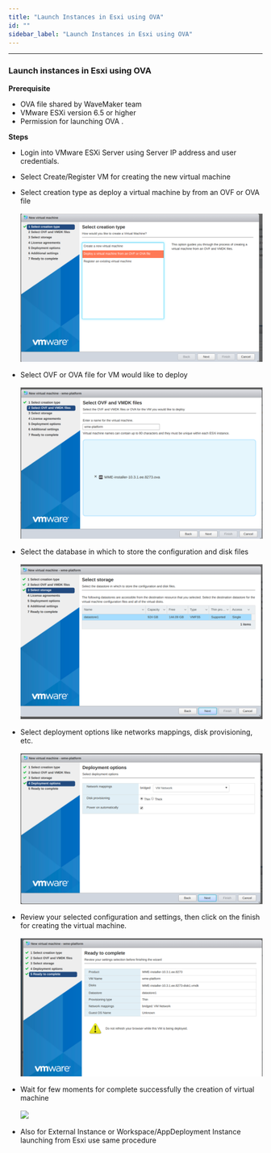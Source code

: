 ```yaml
---
title: "Launch Instances in Esxi using OVA"
id: ""
sidebar_label: "Launch Instances in Esxi using OVA"
---
```

---

### Launch instances in Esxi using OVA  
 **Prerequisite**
 - OVA file shared by WaveMaker team 
 - VMware ESXi version 6.5 or higher
 - Permission for launching OVA .
 
 **Steps**
 
- Login into VMware ESXi Server using  Server IP address and user credentials. 
- Select Create/Register VM for creating the new virtual machine
- Select creation type as deploy a virtual machine by from an OVF or OVA file
    <br/><br/>
    [![](/learn/assets/wme-setup/vm-creation-by-using-ova/select-vm-creation-type.png)](/learn/assets/wme-setup/vm-creation-by-using-ova/select-vm-creation-type.png)

- Select OVF or OVA file for VM would like to deploy
    <br/><br/>
    [![](/learn/assets/wme-setup/vm-creation-by-using-ova/selecting-the-ovf-template-for-deploy.png)](/learn/assets//wme-setup/vm-creation-by-using-ova/selecting-the-ovf-template-for-deploy.png)

- Select the database in which to store the configuration and disk files  
    <br/>
    [![](/learn/assets/wme-setup/vm-creation-by-using-ova/selecting-the-database-for-storage.png)](/learn/assets/wme-setup/vm-creation-by-using-ova/selecting-the-database-for-storage.png)

- Select deployment options like networks mappings, disk provisioning, etc.
    <br/><br/>
    [![](/learn/assets/wme-setup/vm-creation-by-using-ova/selecting-the-deployment-options-and-networking.png)](/learn/assets/wme-setup/vm-creation-by-using-ova/selecting-the-database-for-storage.png)

- Review your selected configuration and settings, then click on the finish for creating the virtual machine. 
    <br/><br/>
    [![](/learn/assets/wme-setup/vm-creation-by-using-ova/review-the-settings.png)](/learn/assets/wme-setup/vm-creation-by-using-ova/review-the-settings.png)

- Wait for few moments for complete successfully the creation of virtual machine
    <br/><br/>
    [![](/learn/assets/wme-setup/vm-creation-by-using-ova/created-vm-show-in-dashboard.png.png)](/learn/assets/wme-setup/vm-creation-by-using-ova/created-vm-show-in-dashboard.png)

* Also for External Instance or Workspace/AppDeployment Instance launching from Esxi use same procedure